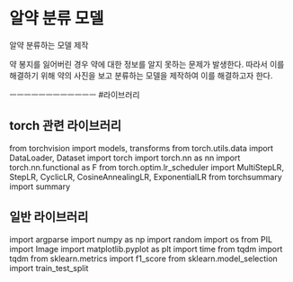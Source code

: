 # 알약 분류 모델
알약 분류하는 모델 제작

약 봉지를 잃어버린 경우 약에 대한 정보를 알지 못하는 문제가 발생한다. 따라서 이를 해결하기 위해 약의 사진을 보고 분류하는 모델을 제작하여 이를 해결하고자 한다.


ㅡㅡㅡㅡㅡㅡㅡㅡㅡㅡㅡㅡ
#라이브러리
## torch 관련 라이브러리
from torchvision import models, transforms
from torch.utils.data import DataLoader, Dataset
import torch
import torch.nn as nn
import torch.nn.functional as F
from torch.optim.lr_scheduler import MultiStepLR, StepLR, CyclicLR, CosineAnnealingLR, ExponentialLR
from torchsummary import summary
## 일반 라이브러리
import argparse
import numpy as np
import random
import os
from PIL import Image
import matplotlib.pyplot as plt
import time
from tqdm import tqdm
from sklearn.metrics import f1_score
from sklearn.model_selection import train_test_split





